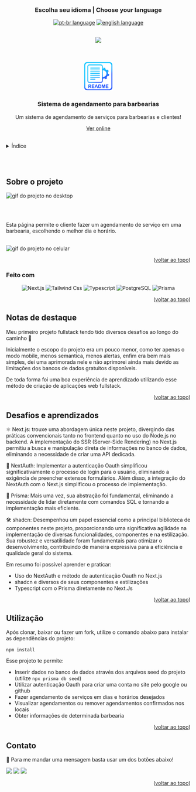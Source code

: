 ### <div align="center">Escolha seu idioma | Choose your language </div>

<div align="center">

  <a href="https://github.com/edilan-ribeiro/barber-system/blob/main/README.md">
    <img src="https://img.shields.io/badge/lang-pt--br-green.svg" alt="pt-br language"></a>
  <a href="https://github.com/edilan-ribeiro/barber-system/blob/main/README.en.md">
    <img src="https://img.shields.io/badge/lang-en-red.svg" alt="english language ">
  </a> 

<br> <img src="https://user-images.githubusercontent.com/73097560/115834477-dbab4500-a447-11eb-908a-139a6edaec5c.gif">

</div>
<br>
<a name="readme-top"></a>

<br />
<div align="center">
  <a href="https://github.com/edilan-ribeiro/barber-system">
    <img src="./public/readme/logo.png" alt="Logo" width="80" height="80">
  </a>

<h3 align="center">Sistema de agendamento para barbearias</h3>

  <p align="center">
    Um sistema de agendamento de serviços para barbearias e clientes!
  </p>
  
  <a href="https://barber-system-three.vercel.app/">Ver online</a>
</div>

<br>

<details>
  <summary>Índice</summary>
  <ol>
    <li>
      <a href="#sobre-o-projeto">Sobre o projeto</a>
      <ul>
        <li><a href="#feito-com">Feito com</a></li>
        <li><a href="#notas-de-destaque">Notas de destaque</a></li>
        <li><a href="#desafios-e-aprendizados">Desafios e aprendizados</a></li>
        </ul>
    </li>
    <li><a href="#utilização">Utilização</a></li>
    <li><a href="#contato">Contato</a></li>
  </ol>
</details>

<br><br>

## Sobre o projeto

 <img src="./public/readme/desktop.gif" alt="gif do projeto no desktop" width="500" height="270">

<br><br>

Esta página permite o cliente fazer um agendamento de serviço em uma barbearia, escolhendo o melhor dia e horário.

<br>

<img src="./public/readme/mobile.gif" alt="gif do projeto no celular" width="150" height="330">

<p align="right">(<a href="#readme-top">voltar ao topo</a>)</p>

### Feito com

<div align="center">

![Next.js](https://img.shields.io/badge/Next.js-000000.svg?style=for-the-badge&logo=nextdotjs&logoColor=white)
![Tailwind Css](https://img.shields.io/badge/Tailwind%20CSS-06B6D4.svg?style=for-the-badge&logo=Tailwind-CSS&logoColor=white)
![Typescript](https://img.shields.io/badge/TypeScript-3178C6.svg?style=for-the-badge&logo=TypeScript&logoColor=white)
![PostgreSQL](https://img.shields.io/badge/PostgreSQL-4169E1.svg?style=for-the-badge&logo=PostgreSQL&logoColor=white)
![Prisma](https://img.shields.io/badge/Prisma-2D3748.svg?style=for-the-badge&logo=Prisma&logoColor=white)

</div>

<p align="right">(<a href="#readme-top">voltar ao topo</a>)</p>

## Notas de destaque

Meu primeiro projeto fullstack tendo tido diversos desafios ao longo do caminho 🤪

Inicialmente o escopo do projeto era um pouco menor, como ter apenas o modo mobile, menos semantica, menos alertas, enfim era bem mais simples, dei uma aprimorada nele e não aprimorei ainda mais devido as limitações dos bancos de dados gratuitos disponíveis.

De toda forma foi uma boa experiência de aprendizado utilizando esse método de criação de aplicações web fullstack.

<p align="right">(<a href="#readme-top">voltar ao topo</a>)</p>

## Desafios e aprendizados

⚛️ Next.js: trouxe uma abordagem única neste projeto, divergindo das práticas convencionais tanto no frontend quanto no uso do Node.js no backend. A implementação do SSR (Server-Side Rendering) no Next.js permitiu a busca e manipulação direta de informações no banco de dados, eliminando a necessidade de criar uma API dedicada.

🔑 NextAuth: Implementar a autenticação Oauth simplificou significativamente o processo de login para o usuário, eliminando a exigência de preencher extensos formulários.
Além disso, a integração do NextAuth com o Next.js simplificou o processo de implementação. 

💎 Prisma: Mais uma vez, sua abstração foi fundamental, eliminando a necessidade de lidar diretamente com comandos SQL e tornando a implementação mais eficiente.

🛠 shadcn: Desempenhou um papel essencial como a principal biblioteca de componentes neste projeto, proporcionando uma significativa agilidade na implementação de diversas funcionalidades, componentes e na estilização. Sua robustez e versatilidade foram fundamentais para otimizar o desenvolvimento, contribuindo de maneira expressiva para a eficiência e qualidade geral do sistema.

Em resumo foi possível aprender e praticar:

- Uso do NextAuth e método de autenticação Oauth no Next.js
- shadcn e diversos de seus componentes e estilizações
- Typescript com o Prisma diretamente no Next.Js  

 <p align="right">(<a href="#readme-top">voltar ao topo</a>)</p>

## Utilização

Após clonar, baixar ou fazer um fork, utilize o comando abaixo para instalar as dependências do projeto:

```shell
npm install
```

Esse projeto te permite:

- Inserir dados no banco de dados através dos arquivos seed do projeto (utilize ```npx prisma db seed```)
- Utilizar autenticação Oauth para criar uma conta no site pelo google ou github
- Fazer agendamento de serviços em dias e horários desejados
- Visualizar agendamentos ou remover agendamentos confirmados nos locais
- Obter informações de determinada barbearia

<p align="right">(<a href="#readme-top">voltar ao topo</a>)</p>

## Contato

💌 Para me mandar uma mensagem basta usar um dos botões abaixo!<br>

<a href = "mailto:edilanbusiness@gmail.com" target="_blank"><img src="https://img.shields.io/badge/-gmail-333333?style=flat&logo=gmail&logoColor=EA4335" height="25"></a>
<a href="https://www.linkedin.com/in/edilan-ribeiro-santos" target="_blank"><img src="https://img.shields.io/badge/-linkedin-333333?style=flat&logo=linkedin&logoColor=0A66C2" height="25"></a>
<a href="https://whatsa.me/5561983769634/?t=Ol%C3%A1,%20vim%20atrav%C3%A9s%20do%20seu%20GitHub!" target="_blank">
<img src="https://img.shields.io/badge/-whatsapp-333333?style=flat&logo=whatsapp&logoColor=25D366" height="25"></a>

<p align="right">(<a href="#readme-top">voltar ao topo</a>)</p>
